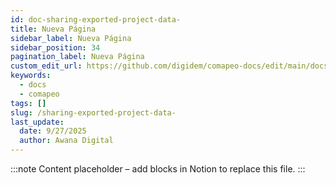 ```yaml
---
id: doc-sharing-exported-project-data-
title: Nueva Página
sidebar_label: Nueva Página
sidebar_position: 34
pagination_label: Nueva Página
custom_edit_url: https://github.com/digidem/comapeo-docs/edit/main/docs/sharing-exported-project-data-.md
keywords:
  - docs
  - comapeo
tags: []
slug: /sharing-exported-project-data-
last_update:
  date: 9/27/2025
  author: Awana Digital
---
```


<!-- Placeholder content generated automatically because the Notion page is missing a Website Block. -->

:::note
Content placeholder – add blocks in Notion to replace this file.
:::
